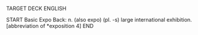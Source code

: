 TARGET DECK
ENGLISH

START
Basic
Expo
Back: n. (also expo) (pl. -s) large international exhibition. [abbreviation of *exposition 4]
END
